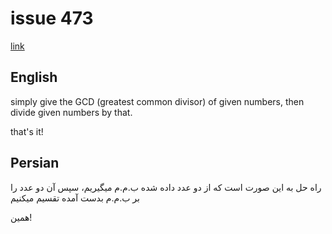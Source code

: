 # issue 473
[link](https://ericnormand.me/issues/473)

## English

simply give the GCD (greatest common divisor) of given numbers, 
then divide given numbers by that.

that's it!

## Persian

راه حل به این صورت است که از دو عدد داده شده ب.م.م میگیریم،
سپس آن دو عدد را بر ب.م.م بدست آمده تقسیم میکنیم

همین!